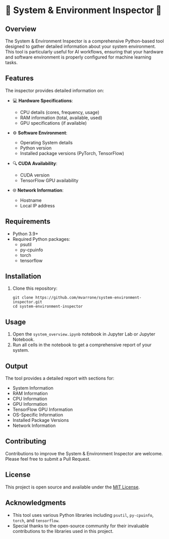 # 🧠 System & Environment Inspector 🚀

## Overview

The System & Environment Inspector is a comprehensive Python-based tool designed to gather detailed information about your system environment. This tool is particularly useful for AI workflows, ensuring that your hardware and software environment is properly configured for machine learning tasks.

## Features

The inspector provides detailed information on:

- 💻 **Hardware Specifications**: 
  - CPU details (cores, frequency, usage)
  - RAM information (total, available, used)
  - GPU specifications (if available)

- ⚙️ **Software Environment**: 
  - Operating System details
  - Python version
  - Installed package versions (PyTorch, TensorFlow)

- 🔍 **CUDA Availability**: 
  - CUDA version
  - TensorFlow GPU availability

- 🌐 **Network Information**: 
  - Hostname
  - Local IP address

## Requirements

- Python 3.9+
- Required Python packages:
  - psutil
  - py-cpuinfo
  - torch
  - tensorflow

## Installation

1. Clone this repository:
   ```
   git clone https://github.com/mvarrone/system-environment-inspector.git
   cd system-environment-inspector
   ```

## Usage

1. Open the `system_overview.ipynb` notebook in Jupyter Lab or Jupyter Notebook.
2. Run all cells in the notebook to get a comprehensive report of your system.

## Output

The tool provides a detailed report with sections for:

- System Information
- RAM Information
- CPU Information
- GPU Information
- TensorFlow GPU Information
- OS-Specific Information
- Installed Package Versions
- Network Information

## Contributing

Contributions to improve the System & Environment Inspector are welcome. Please feel free to submit a Pull Request.

## License

This project is open source and available under the [MIT License](LICENSE).

## Acknowledgments

- This tool uses various Python libraries including `psutil`, `py-cpuinfo`, `torch`, and `tensorflow`.
- Special thanks to the open-source community for their invaluable contributions to the libraries used in this project.